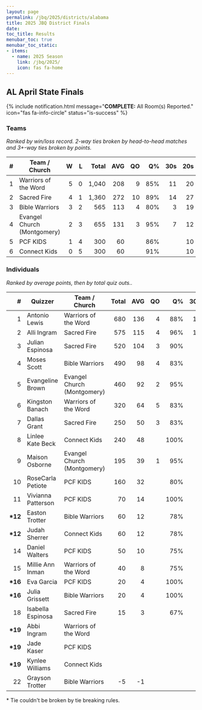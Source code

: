 ```yaml
---
layout: page
permalink: /jbq/2025/districts/alabama
title: 2025 JBQ District Finals
date: 
toc_title: Results
menubar_toc: true
menubar_toc_static:
- items:
  - name: 2025 Season
    link: /jbq/2025/
    icon: fas fa-home
---
```



## AL April State Finals

{% include notification.html
   message="<b>COMPLETE:</b> All Room(s) Reported."
   icon="fas fa-info-circle"
   status="is-success" %}


### Teams

*Ranked by win/loss record. 2-way ties broken by head-to-head matches and 3+-way ties broken by points.*

| # | Team / Church | W | L | Total | AVG | QO | Q% | 30s | 20s | 10s |
|--:|---|--:|--:|--:|--:|--:|--:|--:|--:|--:|
| 1 | Warriors of the Word | 5 | 0 | 1,040 | 208 | 9 | 85% | 11 | 20 | 31 |
| 2 | Sacred Fire | 4 | 1 | 1,360 | 272 | 10 | 89% | 14 | 27 | 37 |
| 3 | Bible Warriors | 3 | 2 | 565 | 113 | 4 | 80% | 3 | 19 | 11 |
| 4 | Evangel Church (Montgomery) | 2 | 3 | 655 | 131 | 3 | 95% | 7 | 12 | 19 |
| 5 | PCF KIDS | 1 | 4 | 300 | 60 |  | 86% |  | 10 | 14 |
| 6 | Connect Kids | 0 | 5 | 300 | 60 |  | 91% |  | 10 | 11 |

### Individuals

*Ranked by average points, then by total quiz outs..*

| # | Quizzer | Team / Church | Total | AVG | QO | Q% | 30s | 20s | 10s |
|--:|---|---|--:|--:|--:|--:|--:|--:|--:|
| 1 | Antonio Lewis | Warriors of the Word | 680 | 136 | 4 | 88% | 11 | 18 |  |
| 2 | Alli Ingram | Sacred Fire | 575 | 115 | 4 | 96% | 14 |  | 12 |
| 3 | Julian Espinosa | Sacred Fire | 520 | 104 | 3 | 90% |  | 26 |  |
| 4 | Moses Scott | Bible Warriors | 490 | 98 | 4 | 83% | 3 | 19 | 2 |
| 5 | Evangeline Brown | Evangel Church (Montgomery) | 460 | 92 | 2 | 95% | 7 | 12 |  |
| 6 | Kingston Banach | Warriors of the Word | 320 | 64 | 5 | 83% |  |  | 30 |
| 7 | Dallas Grant | Sacred Fire | 250 | 50 | 3 | 83% |  | 1 | 23 |
| 8 | Linlee Kate Beck | Connect Kids | 240 | 48 |  | 100% |  | 10 | 4 |
| 9 | Maison Osborne | Evangel Church (Montgomery) | 195 | 39 | 1 | 95% |  |  | 19 |
| 10 | RoseCarla Petiote | PCF KIDS | 160 | 32 |  | 80% |  | 7 | 5 |
| 11 | Vivianna Patterson | PCF KIDS | 70 | 14 |  | 100% |  |  | 7 |
| **\*12** | Easton Trotter | Bible Warriors | 60 | 12 |  | 78% |  |  | 7 |
| **\*12** | Judah Sherrer | Connect Kids | 60 | 12 |  | 78% |  |  | 7 |
| 14 | Daniel Walters | PCF KIDS | 50 | 10 |  | 75% |  | 3 |  |
| 15 | Millie Ann Inman | Warriors of the Word | 40 | 8 |  | 75% |  | 2 | 1 |
| **\*16** | Eva Garcia | PCF KIDS | 20 | 4 |  | 100% |  |  | 2 |
| **\*16** | Julia Grissett | Bible Warriors | 20 | 4 |  | 100% |  |  | 2 |
| 18 | Isabella Espinosa | Sacred Fire | 15 | 3 |  | 67% |  |  | 2 |
| **\*19** | Abbi Ingram | Warriors of the Word |  |  |  |  |  |  |  |
| **\*19** | Jade Kaser | PCF KIDS |  |  |  |  |  |  |  |
| **\*19** | Kynlee Williams | Connect Kids |  |  |  |  |  |  |  |
| 22 | Grayson Trotter | Bible Warriors | -5 | -1 |  |  |  |  |  |

\* Tie couldn't be broken by tie breaking rules.

